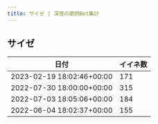 ```yaml
---
title: サイゼ | 深夜の歌詞Bot集計
---
```

## サイゼ

|日付|イイネ数|
|-|-|
|2023-02-19 18:02:46+00:00|171|
|2022-07-30 18:00:00+00:00|315|
|2022-07-03 18:05:06+00:00|184|
|2022-06-04 18:02:37+00:00|155|
